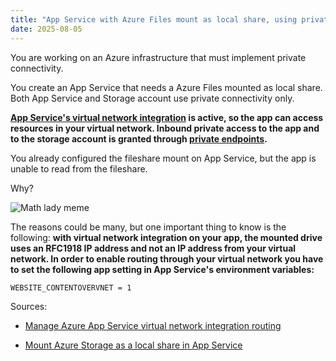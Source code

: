 ```yaml
---
title: "App Service with Azure Files mount as local share, using private connectivity. Did you know?"
date: 2025-08-05
---
```

You are working on an Azure infrastructure that must implement private connectivity.

You create an App Service that needs a Azure Files mounted as local share.
Both App Service and Storage account use private connectivity only.

**[App Service's virtual network integration](https://learn.microsoft.com/en-us/azure/app-service/overview-vnet-integration) is active, so the app can access resources in your virtual network.
Inbound private access to the app and to the storage account is granted through [private endpoints](https://learn.microsoft.com/en-us/azure/private-link/private-endpoint-overview).**

You already configured the fileshare mount on App Service, but the app is unable to read from the fileshare.

Why?

![Math lady meme](https://media1.giphy.com/media/v1.Y2lkPTc5MGI3NjExdGlmb2gxMHRqZ2R4eGRiN2QxYTZucmRhNjZlaTlhZDZyMWV3cW05OSZlcD12MV9pbnRlcm5hbF9naWZfYnlfaWQmY3Q9Zw/WRQBXSCnEFJIuxktnw/giphy.gif)

The reasons could be many, but one important thing to know is the following: 
**with virtual network integration on your app, the mounted drive uses an RFC1918 IP address and not an IP address from your virtual network.
In order to enable routing through your virtual network you have to set the following app setting in App Service's environment variables:**

```bash
WEBSITE_CONTENTOVERVNET = 1
```

Sources:

- [Manage Azure App Service virtual network integration routing](https://learn.microsoft.com/en-us/azure/app-service/configure-vnet-integration-routing#content-share)

- [Mount Azure Storage as a local share in App Service](https://learn.microsoft.com/en-us/azure/app-service/configure-connect-to-azure-storage?tabs=basic%2Cportal&pivots=container-linux)


